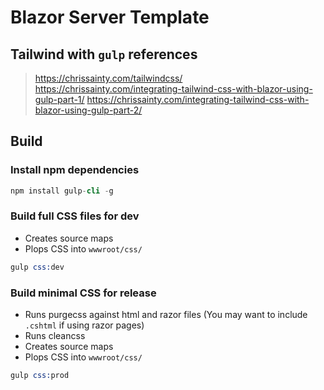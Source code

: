 ﻿# Blazor Server Template

## Tailwind with `gulp` references

> https://chrissainty.com/tailwindcss/
> https://chrissainty.com/integrating-tailwind-css-with-blazor-using-gulp-part-1/
> https://chrissainty.com/integrating-tailwind-css-with-blazor-using-gulp-part-2/

## Build

### Install npm dependencies

```s
npm install gulp-cli -g
```

### Build full CSS files for dev

- Creates source maps
- Plops CSS into `wwwroot/css/`

```s
gulp css:dev
```

### Build minimal CSS for release

- Runs purgecss against html and razor files (You may want to include `.cshtml` if using razor pages)
- Runs cleancss
- Creates source maps
- Plops CSS into `wwwroot/css/`

```s
gulp css:prod
```
